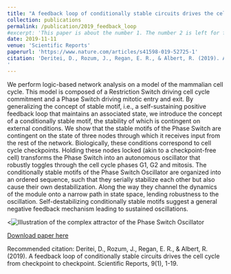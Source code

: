 ```yaml
---
title: "A feedback loop of conditionally stable circuits drives the cell cycle from checkpoint to checkpoint"
collection: publications
permalink: /publication/2019_feedback_loop
#excerpt: 'This paper is about the number 1. The number 2 is left for future work.'
date: 2019-11-11
venue: 'Scientific Reports'
paperurl: 'https://www.nature.com/articles/s41598-019-52725-1'
citation: 'Deritei, D., Rozum, J., Regan, E. R., & Albert, R. (2019). A feedback loop of conditionally stable circuits drives the cell cycle from checkpoint to checkpoint. Scientific Reports, 9(1), 1-19.
'
---
```

We perform logic-based network analysis on a model of the mammalian cell cycle. This model is composed of a Restriction Switch driving cell cycle commitment and a Phase Switch driving mitotic entry and exit. By generalizing the concept of stable motif, i.e., a self-sustaining positive feedback loop that maintains an associated state, we introduce the concept of a conditionally stable motif, the stability of which is contingent on external conditions. We show that the stable motifs of the Phase Switch are contingent on the state of three nodes through which it receives input from the rest of the network. Biologically, these conditions correspond to cell cycle checkpoints. Holding these nodes locked (akin to a checkpoint-free cell) transforms the Phase Switch into an autonomous oscillator that robustly toggles through the cell cycle phases G1, G2 and mitosis. The conditionally stable motifs of the Phase Switch Oscillator are organized into an ordered sequence, such that they serially stabilize each other but also cause their own destabilization. Along the way they channel the dynamics of the module onto a narrow path in state space, lending robustness to the oscillation. Self-destabilizing conditionally stable motifs suggest a general negative feedback mechanism leading to sustained oscillations.

<![Illustration of the complex attractor of the Phase Switch Oscillator]('images/Fig_5_PSO_STG_t100k_th500.jpg')

[Download paper here](https://www.nature.com/articles/s41598-019-52725-1.pdf)

Recommended citation: Deritei, D., Rozum, J., Regan, E. R., & Albert, R. (2019). A feedback loop of conditionally stable circuits drives the cell cycle from checkpoint to checkpoint. Scientific Reports, 9(1), 1-19.
